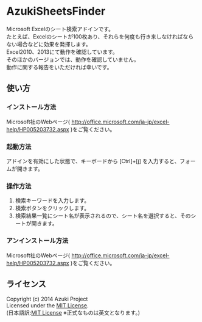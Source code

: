 AzukiSheetsFinder
=================
Microsoft Excelのシート検索アドインです。  
たとえば、Excelのシートが100枚あり、それらを何度も行き来しなければならない場合などに効果を発揮します。  
Excel2010、2013にて動作を確認しています。  
そのほかのバージョンでは、動作を確認していません。  
動作に関する報告をいただければ幸いです。

使い方
-----
### インストール方法 ###
Microsoft社のWebページ( http://office.microsoft.com/ja-jp/excel-help/HP005203732.aspx )をご覧ください。

### 起動方法 ###
アドインを有効にした状態で、キーボードから [Ctrl]+[j] を入力すると、フォームが開きます。

### 操作方法 ###
1. 検索キーワードを入力します。  
2. 検索ボタンをクリックします。  
3. 検索結果一覧にシート名が表示されるので、シート名を選択すると、そのシートが開きます。

### アンインストール方法 ###
Microsoft社のWebページ( http://office.microsoft.com/ja-jp/excel-help/HP005203732.aspx )をご覧ください。

ライセンス
-----
Copyright (c) 2014 Azuki Project  
Licensed under the [MIT License][mit].  
(日本語訳:[MIT License][mitjp] ※正式なものは英文となります。)

[MIT]: http://www.opensource.org/licenses/mit-license.php
[MITJP]: http://sourceforge.jp/projects/opensource/wiki/licenses%2FMIT_license